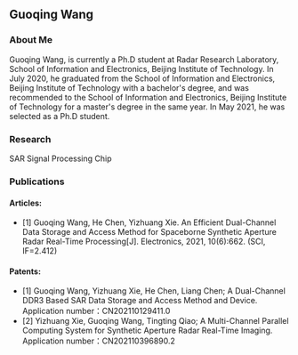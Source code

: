## Guoqing Wang

### About Me
Guoqing Wang, is currently a Ph.D student at Radar Research Laboratory, School of Information and Electronics, Beijing Institute of Technology. In July 2020, he graduated from the School of Information and Electronics, Beijing Institute of Technology with a bachelor's degree, and was recommended to the School of Information and Electronics, Beijing Institute of Technology for a master's degree in the same year. In May 2021, he was selected as a Ph.D student.

### Research
SAR Signal Processing Chip

### Publications
#### Articles:
- [1] Guoqing Wang, He Chen, Yizhuang Xie. An Efficient Dual-Channel Data Storage and Access Method for Spaceborne Synthetic Aperture Radar Real-Time Processing[J]. Electronics, 2021, 10(6):662. (SCI, IF=2.412)

#### Patents:
- [1] Guoqing Wang, Yizhuang Xie, He Chen, Liang Chen; A Dual-Channel DDR3 Based SAR Data Storage and Access Method and Device. Application number：CN202110129411.0
- [2] Yizhuang Xie, Guoqing Wang, Tingting Qiao; A Multi-Channel Parallel Computing System for Synthetic Aperture Radar Real-Time Imaging. Application number：CN202110396890.2


